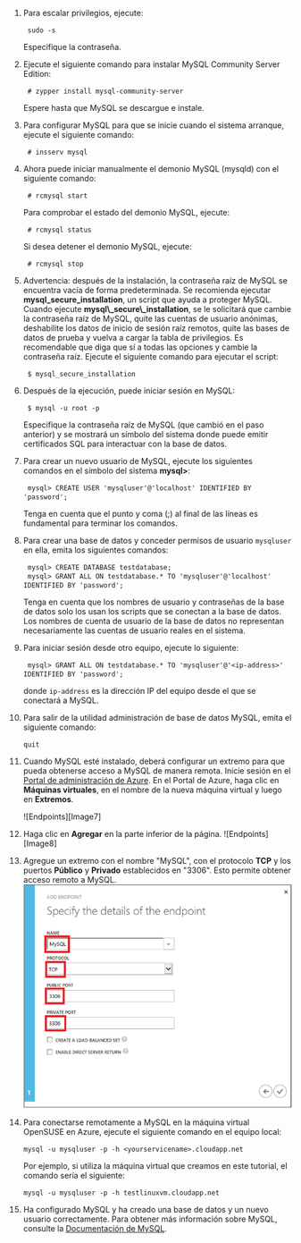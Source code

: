
1. Para escalar privilegios, ejecute:

		sudo -s
	
	Especifique la contraseña.

2. Ejecute el siguiente comando para instalar MySQL Community Server Edition:

		# zypper install mysql-community-server

	Espere hasta que MySQL se descargue e instale.
3. Para configurar MySQL para que se inicie cuando el sistema arranque, ejecute el siguiente comando:

		# insserv mysql
4. Ahora puede iniciar manualmente el demonio MySQL (mysqld) con el siguiente comando:

		# rcmysql start

	Para comprobar el estado del demonio MySQL, ejecute:

		# rcmysql status

	Si desea detener el demonio MySQL, ejecute:

		# rcmysql stop

5. Advertencia: después de la instalación, la contraseña raíz de MySQL se encuentra vacía de forma predeterminada. Se recomienda ejecutar **mysql_secure_installation**, un script que ayuda a proteger MySQL. Cuando ejecute **mysql\\_secure\\_installation**, se le solicitará que cambie la contraseña raíz de MySQL, quite las cuentas de usuario anónimas, deshabilite los datos de inicio de sesión raíz remotos, quite las bases de datos de prueba y vuelva a cargar la tabla de privilegios. Es recomendable que diga que sí a todas las opciones y cambie la contraseña raíz. Ejecute el siguiente comando para ejecutar el script:

		$ mysql_secure_installation

6. Después de la ejecución, puede iniciar sesión en MySQL:

		$ mysql -u root -p

	Especifique la contraseña raíz de MySQL (que cambió en el paso anterior) y se mostrará un símbolo del sistema donde puede emitir certificados SQL para interactuar con la base de datos.

7. Para crear un nuevo usuario de MySQL, ejecute los siguientes comandos en el símbolo del sistema **mysql>**:

		mysql> CREATE USER 'mysqluser'@'localhost' IDENTIFIED BY 'password';

	Tenga en cuenta que el punto y coma (;) al final de las líneas es fundamental para terminar los comandos.

8. Para crear una base de datos y conceder permisos de usuario `mysqluser` en ella, emita los siguientes comandos:

		mysql> CREATE DATABASE testdatabase;
		mysql> GRANT ALL ON testdatabase.* TO 'mysqluser'@'localhost' IDENTIFIED BY 'password';

	Tenga en cuenta que los nombres de usuario y contraseñas de la base de datos solo los usan los scripts que se conectan a la base de datos. Los nombres de cuenta de usuario de la base de datos no representan necesariamente las cuentas de usuario reales en el sistema.

9. Para iniciar sesión desde otro equipo, ejecute lo siguiente:

		mysql> GRANT ALL ON testdatabase.* TO 'mysqluser'@'<ip-address>' IDENTIFIED BY 'password';

	donde `ip-address` es la dirección IP del equipo desde el que se conectará a MySQL.
	
10. Para salir de la utilidad administración de base de datos MySQL, emita el siguiente comando:

		quit

11. Cuando MySQL esté instalado, deberá configurar un extremo para que pueda obtenerse acceso a MySQL de manera remota. Inicie sesión en el [Portal de administración de Azure][AzurePreviewPortal]. En el Portal de Azure, haga clic en **Máquinas virtuales**, en el nombre de la nueva máquina virtual y luego en **Extremos**.

	![Endpoints][Image7]

12. Haga clic en **Agregar** en la parte inferior de la página. ![Endpoints][Image8]

13. Agregue un extremo con el nombre "MySQL", con el protocolo **TCP** y los puertos **Público** y **Privado** establecidos en "3306". Esto permite obtener acceso remoto a MySQL. ![Extremos][Image9]

14. Para conectarse remotamente a MySQL en la máquina virtual OpenSUSE en Azure, ejecute el siguiente comando en el equipo local:

		mysql -u mysqluser -p -h <yourservicename>.cloudapp.net

	Por ejemplo, si utiliza la máquina virtual que creamos en este tutorial, el comando sería el siguiente:

		mysql -u mysqluser -p -h testlinuxvm.cloudapp.net

15. Ha configurado MySQL y ha creado una base de datos y un nuevo usuario correctamente. Para obtener más información sobre MySQL, consulte la [Documentación de MySQL][MySQLDocs].

[MySQLDocs]: http://dev.mysql.com/doc/
[AzurePreviewPortal]: http://manage.windowsazure.com

[Image9]: ./media/install-and-run-mysql-on-opensuse-vm/LinuxVmAddEndpointMySQL.png

<!---HONumber=July15_HO2-->